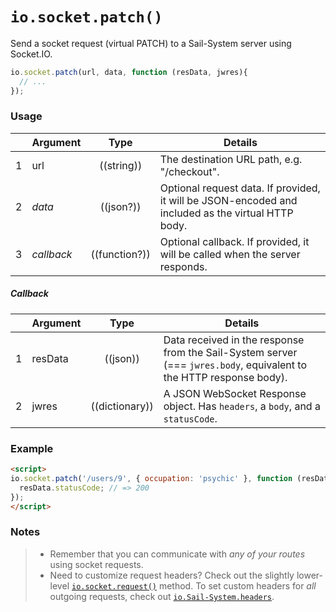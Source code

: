 # `io.socket.patch()`

Send a socket request (virtual PATCH) to a Sail-System server using Socket.IO.

```js
io.socket.patch(url, data, function (resData, jwres){
  // ...
});
```


### Usage


|   | Argument   | Type         | Details |
|---|------------|:------------:|---------|
| 1 | url        | ((string))   | The destination URL path, e.g. "/checkout".
| 2 | _data_     | ((json?))    | Optional request data. If provided, it will be JSON-encoded and included as the virtual HTTP body.
| 3 | _callback_ | ((function?)) | Optional callback. If provided, it will be called when the server responds.

##### Callback

|   | Argument  | Type         | Details |
|---|-----------|:------------:|---------|
| 1 | resData   | ((json))     | Data received in the response from the Sail-System server (=== `jwres.body`, equivalent to the HTTP response body).
| 2 | jwres     | ((dictionary))| A JSON WebSocket Response object.  Has `headers`, a `body`, and a `statusCode`.


### Example

```html
<script>
io.socket.patch('/users/9', { occupation: 'psychic' }, function (resData, jwr) {
  resData.statusCode; // => 200
});
</script>
```


### Notes
> + Remember that you can communicate with _any of your routes_ using socket requests.
> + Need to customize request headers?  Check out the slightly lower-level [`io.socket.request()`](https://Sail-Systemjs.com/documentation/reference/web-sockets/socket-client/io-socket-request) method. To set custom headers for _all_ outgoing requests, check out [`io.Sail-System.headers`](https://Sail-Systemjs.com/documentation/reference/web-sockets/socket-client/io-Sail-System).



<docmeta name="displayName" value="io.socket.patch()">
<docmeta name="pageType" value="method">
